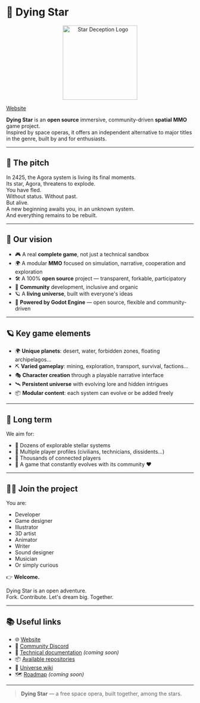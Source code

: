 # 🌌 Dying Star

<div align="center">
  <img src="https://avatars.githubusercontent.com/u/223138745?s=200&v=4" alt="Star Deception Logo" width="200"/>
</div>

[Website](https://dyingstar-game.com)

**Dying Star** is an **open source** immersive, community-driven **spatial MMO** game project.  
Inspired by space operas, it offers an independent alternative to major titles in the genre, built by and for enthusiasts.

---

## 🚀 The pitch

In 2425, the Agora system is living its final moments.  
Its star, Agora, threatens to explode.  
You have fled.  
Without status. Without past.  
But alive.  
A new beginning awaits you, in an unknown system.  
And everything remains to be rebuilt.

---

## 🧭 Our vision

- 🎮 A real **complete game**, not just a technical sandbox
- 🌍 A modular **MMO** focused on simulation, narrative, cooperation and exploration
- 🛠️ A 100% **open source** project — transparent, forkable, participatory
- 🤝 **Community** development, inclusive and organic
- 🪐 A **living universe**, built with everyone's ideas
- 🎯 **Powered by Godot Engine** — open source, flexible and community-driven

---

## 🪐 Key game elements

- 🌍 **Unique planets**: desert, water, forbidden zones, floating archipelagos…
- ⛏️ **Varied gameplay**: mining, exploration, transport, survival, factions…
- 🎭 **Character creation** through a playable narrative interface
- 🛰️ **Persistent universe** with evolving lore and hidden intrigues
- 📦 **Modular content**: each system can evolve or be added freely

---

## 🔭 Long term

We aim for:
- 🔹 Dozens of explorable stellar systems
- 🔹 Multiple player profiles (civilians, technicians, dissidents…)
- 🔹 Thousands of connected players
- 🔹 A game that constantly evolves with its community ❤️

---

## 🧑‍🚀 Join the project

You are:
- Developer
- Game designer
- Illustrator
- 3D artist
- Animator
- Writer
- Sound designer
- Musician
- Or simply curious

👉 **Welcome.**

Dying Star is an open adventure.  
Fork. Contribute. Let's dream big. Together.

---

## 📚 Useful links

- 🌐 [Website](https://dyingstar-game.com)
- 💬 [Community Discord](https://discord.gg/K4a2mwwBAM)
- 📂 [Technical documentation](#) *(coming soon)*
- 📦 [Available repositories](https://github.com/orgs/DyingStar-game/repositories)
- 🧠 [Universe wiki](https://wiki.stardeception.com/share/5vf84esmdi/p/dying-star-wiki-oma1UdCMRB)
- 🗺️ [Roadmap](#) *(coming soon)*

---

> **Dying Star** — a free space opera, built together, among the stars.
